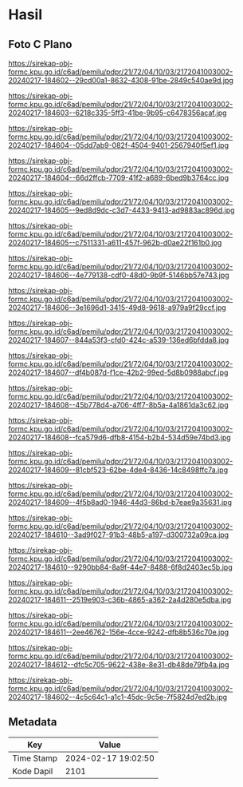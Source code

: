 # Hasil

## Foto C Plano

https://sirekap-obj-formc.kpu.go.id/c6ad/pemilu/pdpr/21/72/04/10/03/2172041003002-20240217-184602--29cd00a1-8632-4308-91be-2849c540ae9d.jpg

https://sirekap-obj-formc.kpu.go.id/c6ad/pemilu/pdpr/21/72/04/10/03/2172041003002-20240217-184603--6218c335-5ff3-41be-9b95-c6478356acaf.jpg

https://sirekap-obj-formc.kpu.go.id/c6ad/pemilu/pdpr/21/72/04/10/03/2172041003002-20240217-184604--05dd7ab9-082f-4504-9401-2567940f5ef1.jpg

https://sirekap-obj-formc.kpu.go.id/c6ad/pemilu/pdpr/21/72/04/10/03/2172041003002-20240217-184604--66d2ffcb-7709-41f2-a689-6bed9b3764cc.jpg

https://sirekap-obj-formc.kpu.go.id/c6ad/pemilu/pdpr/21/72/04/10/03/2172041003002-20240217-184605--9ed8d9dc-c3d7-4433-9413-ad9883ac896d.jpg

https://sirekap-obj-formc.kpu.go.id/c6ad/pemilu/pdpr/21/72/04/10/03/2172041003002-20240217-184605--c7511331-a611-457f-962b-d0ae22f161b0.jpg

https://sirekap-obj-formc.kpu.go.id/c6ad/pemilu/pdpr/21/72/04/10/03/2172041003002-20240217-184606--4e779138-cdf0-48d0-9b9f-5146bb57e743.jpg

https://sirekap-obj-formc.kpu.go.id/c6ad/pemilu/pdpr/21/72/04/10/03/2172041003002-20240217-184606--3e1696d1-3415-49d8-9618-a979a9f29ccf.jpg

https://sirekap-obj-formc.kpu.go.id/c6ad/pemilu/pdpr/21/72/04/10/03/2172041003002-20240217-184607--844a53f3-cfd0-424c-a539-136ed6bfdda8.jpg

https://sirekap-obj-formc.kpu.go.id/c6ad/pemilu/pdpr/21/72/04/10/03/2172041003002-20240217-184607--df4b087d-f1ce-42b2-99ed-5d8b0988abcf.jpg

https://sirekap-obj-formc.kpu.go.id/c6ad/pemilu/pdpr/21/72/04/10/03/2172041003002-20240217-184608--45b778d4-a706-4ff7-8b5a-4a1861da3c62.jpg

https://sirekap-obj-formc.kpu.go.id/c6ad/pemilu/pdpr/21/72/04/10/03/2172041003002-20240217-184608--fca579d6-dfb8-4154-b2b4-534d59e74bd3.jpg

https://sirekap-obj-formc.kpu.go.id/c6ad/pemilu/pdpr/21/72/04/10/03/2172041003002-20240217-184609--81cbf523-62be-4de4-8436-14c8498ffc7a.jpg

https://sirekap-obj-formc.kpu.go.id/c6ad/pemilu/pdpr/21/72/04/10/03/2172041003002-20240217-184609--4f5b8ad0-1946-44d3-86bd-b7eae9a35631.jpg

https://sirekap-obj-formc.kpu.go.id/c6ad/pemilu/pdpr/21/72/04/10/03/2172041003002-20240217-184610--3ad9f027-91b3-48b5-a197-d300732a09ca.jpg

https://sirekap-obj-formc.kpu.go.id/c6ad/pemilu/pdpr/21/72/04/10/03/2172041003002-20240217-184610--9290bb84-8a9f-44e7-8488-6f8d2403ec5b.jpg

https://sirekap-obj-formc.kpu.go.id/c6ad/pemilu/pdpr/21/72/04/10/03/2172041003002-20240217-184611--2519e903-c36b-4865-a362-2a4d280e5dba.jpg

https://sirekap-obj-formc.kpu.go.id/c6ad/pemilu/pdpr/21/72/04/10/03/2172041003002-20240217-184611--2ee46762-156e-4cce-9242-dfb8b536c70e.jpg

https://sirekap-obj-formc.kpu.go.id/c6ad/pemilu/pdpr/21/72/04/10/03/2172041003002-20240217-184612--dfc5c705-9622-438e-8e31-db48de79fb4a.jpg

https://sirekap-obj-formc.kpu.go.id/c6ad/pemilu/pdpr/21/72/04/10/03/2172041003002-20240217-184602--4c5c64c1-a1c1-45dc-9c5e-7f5824d7ed2b.jpg


## Metadata

| Key        | Value               |
| ---------- | ------------------- |
| Time Stamp | 2024-02-17 19:02:50 |
| Kode Dapil | 2101                |



